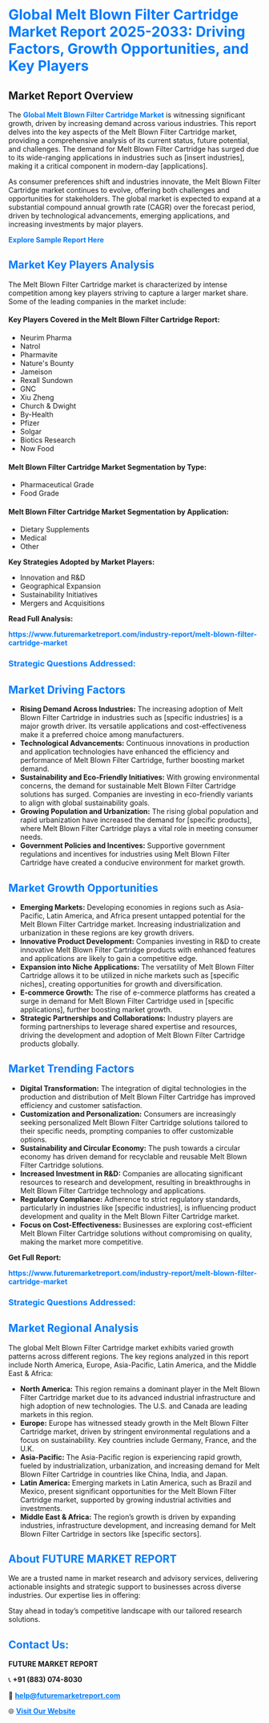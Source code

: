 <h1 style="color: #007BFF;">Global Melt Blown Filter Cartridge Market Report 2025-2033: Driving Factors, Growth Opportunities, and Key Players</h1>

<section id="overview">
<h2>Market Report Overview</h2>
<p>The <a href="https://www.futuremarketreport.com/industry-report/melt-blown-filter-cartridge-market" style="color: #007BFF; text-decoration: none;"><strong>Global Melt Blown Filter Cartridge Market</strong></a> is witnessing significant growth, driven by increasing demand across various industries. This report delves into the key aspects of the Melt Blown Filter Cartridge market, providing a comprehensive analysis of its current status, future potential, and challenges. The demand for Melt Blown Filter Cartridge has surged due to its wide-ranging applications in industries such as [insert industries], making it a critical component in modern-day [applications].</p>
<p>As consumer preferences shift and industries innovate, the Melt Blown Filter Cartridge market continues to evolve, offering both challenges and opportunities for stakeholders. The global market is expected to expand at a substantial compound annual growth rate (CAGR) over the forecast period, driven by technological advancements, emerging applications, and increasing investments by major players.</p>
</section>

<section id="overview">
<p><a href="https://www.futuremarketreport.com/request-sample/reportId=35330" style="color: #007BFF; text-decoration: none;"><strong>Explore Sample Report Here</strong></a></p>
</section>

<section id="key-players">
<h2 style="color: #007BFF;">Market Key Players Analysis</h2>
<p>The Melt Blown Filter Cartridge market is characterized by intense competition among key players striving to capture a larger market share. Some of the leading companies in the market include:</p>
<h4>Key Players Covered in the Melt Blown Filter Cartridge Report:</h4>
<ul><li>Neurim Pharma</li><li>Natrol</li><li>Pharmavite</li><li>Nature&#039;s Bounty</li><li>Jameison</li><li>Rexall Sundown</li><li>GNC</li><li>Xiu Zheng</li><li>Church &amp; Dwight</li><li>By-Health</li><li>Pfizer</li><li>Solgar</li><li>Biotics Research</li><li>Now Food</li></ul>
<h4>Melt Blown Filter Cartridge Market Segmentation by Type:</h4>
<ul><li>Pharmaceutical Grade</li><li>Food Grade</li></ul>

<h4>Melt Blown Filter Cartridge Market Segmentation by Application:</h4>
<ul><li>Dietary Supplements</li><li>Medical</li><li>Other</li></ul>
<p><strong>Key Strategies Adopted by Market Players:</strong></p>
<ul>
<li>Innovation and R&D</li>
<li>Geographical Expansion</li>
<li>Sustainability Initiatives</li>
<li>Mergers and Acquisitions</li>
</ul>
</section>

<section>
<p><strong>Read Full Analysis: </strong></p><a href="https://www.futuremarketreport.com/industry-report/melt-blown-filter-cartridge-market" style="color: #007BFF; text-decoration: none;"><strong>https://www.futuremarketreport.com/industry-report/melt-blown-filter-cartridge-market</strong></a>
<h3 style="color: #007BFF;">Strategic Questions Addressed:</h3>
</section>

<section id="driving-factors">
<h2 style="color: #007BFF;">Market Driving Factors</h2>
<ul>
<li><strong>Rising Demand Across Industries:</strong> The increasing adoption of Melt Blown Filter Cartridge in industries such as [specific industries] is a major growth driver. Its versatile applications and cost-effectiveness make it a preferred choice among manufacturers.</li>
<li><strong>Technological Advancements:</strong> Continuous innovations in production and application technologies have enhanced the efficiency and performance of Melt Blown Filter Cartridge, further boosting market demand.</li>
<li><strong>Sustainability and Eco-Friendly Initiatives:</strong> With growing environmental concerns, the demand for sustainable Melt Blown Filter Cartridge solutions has surged. Companies are investing in eco-friendly variants to align with global sustainability goals.</li>
<li><strong>Growing Population and Urbanization:</strong> The rising global population and rapid urbanization have increased the demand for [specific products], where Melt Blown Filter Cartridge plays a vital role in meeting consumer needs.</li>
<li><strong>Government Policies and Incentives:</strong> Supportive government regulations and incentives for industries using Melt Blown Filter Cartridge have created a conducive environment for market growth.</li>
</ul>
</section>

<section id="growth-opportunities">
<h2 style="color: #007BFF;">Market Growth Opportunities</h2>
<ul>
<li><strong>Emerging Markets:</strong> Developing economies in regions such as Asia-Pacific, Latin America, and Africa present untapped potential for the Melt Blown Filter Cartridge market. Increasing industrialization and urbanization in these regions are key growth drivers.</li>
<li><strong>Innovative Product Development:</strong> Companies investing in R&D to create innovative Melt Blown Filter Cartridge products with enhanced features and applications are likely to gain a competitive edge.</li>
<li><strong>Expansion into Niche Applications:</strong> The versatility of Melt Blown Filter Cartridge allows it to be utilized in niche markets such as [specific niches], creating opportunities for growth and diversification.</li>
<li><strong>E-commerce Growth:</strong> The rise of e-commerce platforms has created a surge in demand for Melt Blown Filter Cartridge used in [specific applications], further boosting market growth.</li>
<li><strong>Strategic Partnerships and Collaborations:</strong> Industry players are forming partnerships to leverage shared expertise and resources, driving the development and adoption of Melt Blown Filter Cartridge products globally.</li>
</ul>
</section>

<section id="trending-factors">
<h2 style="color: #007BFF;">Market Trending Factors</h2>
<ul>
<li><strong>Digital Transformation:</strong> The integration of digital technologies in the production and distribution of Melt Blown Filter Cartridge has improved efficiency and customer satisfaction.</li>
<li><strong>Customization and Personalization:</strong> Consumers are increasingly seeking personalized Melt Blown Filter Cartridge solutions tailored to their specific needs, prompting companies to offer customizable options.</li>
<li><strong>Sustainability and Circular Economy:</strong> The push towards a circular economy has driven demand for recyclable and reusable Melt Blown Filter Cartridge solutions.</li>
<li><strong>Increased Investment in R&D:</strong> Companies are allocating significant resources to research and development, resulting in breakthroughs in Melt Blown Filter Cartridge technology and applications.</li>
<li><strong>Regulatory Compliance:</strong> Adherence to strict regulatory standards, particularly in industries like [specific industries], is influencing product development and quality in the Melt Blown Filter Cartridge market.</li>
<li><strong>Focus on Cost-Effectiveness:</strong> Businesses are exploring cost-efficient Melt Blown Filter Cartridge solutions without compromising on quality, making the market more competitive.</li>
</ul>
</section>

<section>
<p><strong>Get Full Report: </strong></p><a href="https://www.futuremarketreport.com/industry-report/melt-blown-filter-cartridge-market" style="color: #007BFF; text-decoration: none;"><strong>https://www.futuremarketreport.com/industry-report/melt-blown-filter-cartridge-market</strong></a>
<h3 style="color: #007BFF;">Strategic Questions Addressed:</h3>
</section>


<section id="regional-analysis">
<h2 style="color: #007BFF;">Market Regional Analysis</h2>
<p>The global Melt Blown Filter Cartridge market exhibits varied growth patterns across different regions. The key regions analyzed in this report include North America, Europe, Asia-Pacific, Latin America, and the Middle East & Africa:</p>
<ul>
<li><strong>North America:</strong> This region remains a dominant player in the Melt Blown Filter Cartridge market due to its advanced industrial infrastructure and high adoption of new technologies. The U.S. and Canada are leading markets in this region.</li>
<li><strong>Europe:</strong> Europe has witnessed steady growth in the Melt Blown Filter Cartridge market, driven by stringent environmental regulations and a focus on sustainability. Key countries include Germany, France, and the U.K.</li>
<li><strong>Asia-Pacific:</strong> The Asia-Pacific region is experiencing rapid growth, fueled by industrialization, urbanization, and increasing demand for Melt Blown Filter Cartridge in countries like China, India, and Japan.</li>
<li><strong>Latin America:</strong> Emerging markets in Latin America, such as Brazil and Mexico, present significant opportunities for the Melt Blown Filter Cartridge market, supported by growing industrial activities and investments.</li>
<li><strong>Middle East & Africa:</strong> The region’s growth is driven by expanding industries, infrastructure development, and increasing demand for Melt Blown Filter Cartridge in sectors like [specific sectors].</li>
</ul>
</section>

<footer>
<h2 style="color: #007BFF;">About FUTURE MARKET REPORT</h2>
<p>We are a trusted name in market research and advisory services, delivering actionable insights and strategic support to businesses across diverse industries. Our expertise lies in offering:</p>

<p>Stay ahead in today’s competitive landscape with our tailored research solutions.</p>

<h2 style="color: #007BFF;">Contact Us:</h2>
<p><strong>FUTURE MARKET REPORT</strong></p>
<p>📞 <strong>+91 (883) 074-8030</strong></p>
<p>📧 <strong><a href="mailto:help@futuremarketreport.com" style="color: #007BFF;">help@futuremarketreport.com</a></strong></p>
<p>🌐 <strong><a href="https://www.futuremarketreport.com/" style="color: #007BFF;">Visit Our Website</a></strong></p>
</footer>